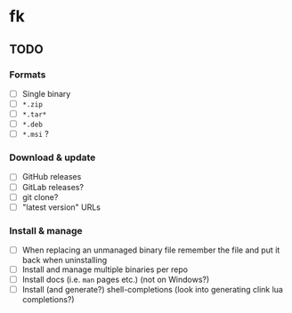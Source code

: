 # fk

## TODO
### Formats
- [ ] Single binary
- [ ] `*.zip`
- [ ] `*.tar*`
- [ ] `*.deb`
- [ ] `*.msi` ?

### Download & update
- [ ] GitHub releases
- [ ] GitLab releases?
- [ ] git clone?
- [ ] "latest version" URLs

### Install & manage
- [ ] When replacing an unmanaged binary file remember the file and put it back when uninstalling
- [ ] Install and manage multiple binaries per repo
- [ ] Install docs (i.e. `man` pages etc.) (not on Windows?)
- [ ] Install (and generate?) shell-completions (look into generating clink lua completions?)
